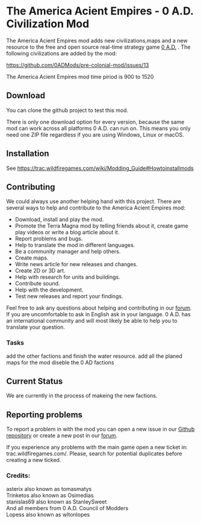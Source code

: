 # The America Acient Empires - 0 A.D. Civilization Mod

The America Acient Empires mod adds new civilizations,maps and a new resource to the free and open source real-time strategy game [0 A.D.](https://play0ad.com/) .
The following civilizations are added by the mod:

https://github.com/0ADMods/pre-colonial-mod/issues/13

The America Acient Empires mod time piriod is 900 to 1520

## Download

You can clone the github project to test this mod.

There is only one download option for every version, because the same mod can work across all platforms 0 A.D. can run on. This means you only need one ZIP file regardless if you are using Windows, Linux or macOS.

## Installation

See https://trac.wildfiregames.com/wiki/Modding_Guide#Howtoinstallmods

## Contributing

We could always use another helping hand with this project. There are several ways to help and contribute to the America Acient Empires mod:

- Download, install and play the mod.
- Promote the Terra Magna mod by telling friends about it, create game play videos or write a blog article about it.
- Report problems and bugs.
- Help to translate the mod in different languages.
- Be a community manager and help others.
- Create maps.
- Write news article for new releases and changes.
- Create 2D or 3D art.
- Help with research for units and buildings.
- Contribute sound.
- Help with the development.
- Test new releases and report your findings.

Feel free to ask any questions about helping and contributing in our [forum](https://wildfiregames.com/forum/index.php?/forum/1-game-modification/). If you are uncomfortable to ask in English ask in your language. 0 A.D. has an international community and will most likely be able to help you to translate your question.

### Tasks

add the other factions and finish the water resource.
add all the planed maps for the mod
diseble the 0 AD factions

## Current Status

We are currently in the process of makeing the new factions.

## Reporting problems

To report a problem in with the mod you can open a new issue in our [Github repository](https://github.com/0ADMods/pre-colonial) or create a new post in our [forum](https://wildfiregames.com/forum/index.php?/forum/1-game-modification/).

If you experience any problems with the main game open a new ticket in: trac.wildfiregames.com/. Please, search for potential duplicates before creating a new ticked.

### Credits:
asterix also known as  tomasmatys <br />
Trinketos also known as Osimedias <br />
stanislas69 also known as StanleySweet <br />
And all members from 0 A.D. Council of Modders <br />
Lopess also known as wltonlopes <br />
